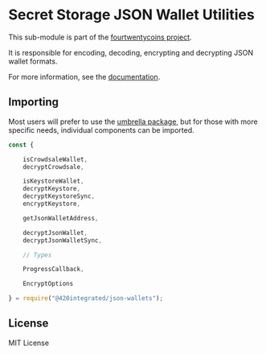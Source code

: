 Secret Storage JSON Wallet Utilities
====================================

This sub-module is part of the [fourtwentycoins project](https://github.com/420integrated/fourtwentycoins.js).

It is responsible for encoding, decoding, encrypting and decrypting JSON wallet
formats.

For more information, see the [documentation](https://420integrated.com/wiki/v5/api/utils/).


Importing
---------

Most users will prefer to use the [umbrella package](https://www.npmjs.com/package/fourtwentycoins ),
but for those with more specific needs, individual components can be imported.

```javascript
const {

    isCrowdsaleWallet,
    decryptCrowdsale,

    isKeystoreWallet,
    decryptKeystore,
    decryptKeystoreSync,
    encryptKeystore,

    getJsonWalletAddress,

    decryptJsonWallet,
    decryptJsonWalletSync,

    // Types

    ProgressCallback,

    EncryptOptions

} = require("@420integrated/json-wallets");
```


License
-------

MIT License

